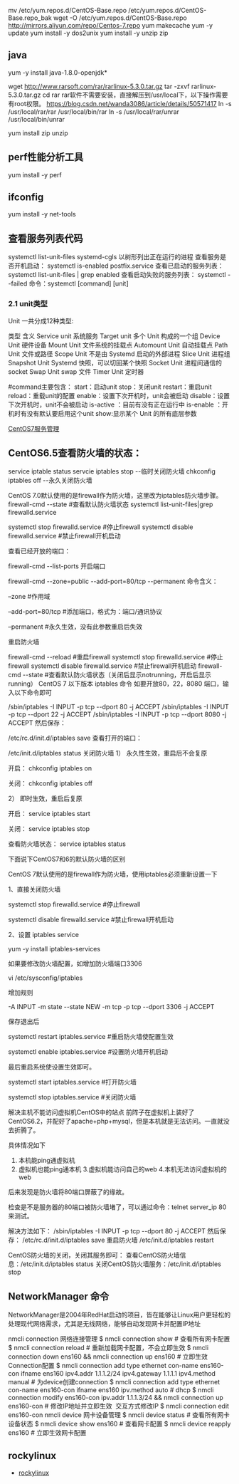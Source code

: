 mv /etc/yum.repos.d/CentOS-Base.repo /etc/yum.repos.d/CentOS-Base.repo_bak
wget -O /etc/yum.repos.d/CentOS-Base.repo http://mirrors.aliyun.com/repo/Centos-7.repo
yum makecache
yum -y update
yum install -y dos2unix
yum install -y unzip zip


## java
 yum -y install java-1.8.0-openjdk*


wget http://www.rarsoft.com/rar/rarlinux-5.3.0.tar.gz
tar -zxvf rarlinux-5.3.0.tar.gz
cd rar
rar软件不需要安装，直接解压到/usr/local下，以下操作需要有root权限。
https://blog.csdn.net/wanda3086/article/details/50571417
ln -s /usr/local/rar/rar /usr/local/bin/rar
ln -s /usr/local/rar/unrar /usr/local/bin/unrar


yum install zip unzip


## perf性能分析工具
yum install -y perf

## ifconfig
 yum install -y net-tools
## 查看服务列表代码  
systemctl   list-unit-files
systemd-cgls   以树形列出正在运行的进程
查看服务是否开机启动：   systemctl is-enabled postfix.service
查看已启动的服务列表：   systemctl list-unit-files | grep enabled
查看启动失败的服务列表：   systemctl --failed
命令：systemctl [command] [unit]
### 2.1 unit类型
Unit 一共分成12种类型:

类型	含义
Service unit	系统服务
Target unit	多个 Unit 构成的一个组
Device Unit	硬件设备
Mount Unit	文件系统的挂载点
Automount Unit	自动挂载点
Path Unit	文件或路径
Scope Unit	不是由 Systemd 启动的外部进程
Slice Unit	进程组
Snapshot Unit	Systemd 快照，可以切回某个快照
Socket Unit	进程间通信的 socket
Swap Unit	swap 文件
Timer Unit	定时器

#command主要包含：
start：启动unit
stop：关闭unit
restart：重启unit
reload：重载unit的配置
enable：设置下次开机时，unit会被启动
disable：设置下次开机时，unit不会被启动
is-active ：目前有没有正在运行中
is-enable ：开机时有没有默认要启用这个unit
show:显示某个 Unit 的所有底层参数

[CentOS7服务管理](https://www.cnblogs.com/tkqasn/p/9379242.html)

## CentOS6.5查看防火墙的状态：
service iptable status
servcie iptables stop                    --临时关闭防火墙
chkconfig iptables off                    --永久关闭防火墙

CentOS 7.0默认使用的是firewall作为防火墙，这里改为iptables防火墙步骤。
firewall-cmd --state #查看默认防火墙状态
systemctl list-unit-files|grep firewalld.service 

systemctl stop firewalld.service #停止firewall
systemctl disable firewalld.service #禁止firewall开机启动

查看已经开放的端口：

firewall-cmd --list-ports
开启端口

firewall-cmd --zone=public --add-port=80/tcp --permanent
命令含义：

–zone #作用域

–add-port=80/tcp #添加端口，格式为：端口/通讯协议

–permanent #永久生效，没有此参数重启后失效

重启防火墙

firewall-cmd --reload #重启firewall
systemctl stop firewalld.service #停止firewall
systemctl disable firewalld.service #禁止firewall开机启动
firewall-cmd --state #查看默认防火墙状态（关闭后显示notrunning，开启后显示running）
CentOS 7 以下版本 iptables 命令
如要开放80，22，8080 端口，输入以下命令即可

/sbin/iptables -I INPUT -p tcp --dport 80 -j ACCEPT
/sbin/iptables -I INPUT -p tcp --dport 22 -j ACCEPT
/sbin/iptables -I INPUT -p tcp --dport 8080 -j ACCEPT
然后保存：

/etc/rc.d/init.d/iptables save
查看打开的端口：

/etc/init.d/iptables status
关闭防火墙 
1） 永久性生效，重启后不会复原

开启： chkconfig iptables on

关闭： chkconfig iptables off

2） 即时生效，重启后复原

开启： service iptables start

关闭： service iptables stop

查看防火墙状态： service iptables status

下面说下CentOS7和6的默认防火墙的区别

CentOS 7默认使用的是firewall作为防火墙，使用iptables必须重新设置一下

1、直接关闭防火墙

systemctl stop firewalld.service #停止firewall

systemctl disable firewalld.service #禁止firewall开机启动

2、设置 iptables service

yum -y install iptables-services

如果要修改防火墙配置，如增加防火墙端口3306

vi /etc/sysconfig/iptables 

增加规则

-A INPUT -m state --state NEW -m tcp -p tcp --dport 3306 -j ACCEPT

保存退出后

systemctl restart iptables.service #重启防火墙使配置生效

systemctl enable iptables.service #设置防火墙开机启动

最后重启系统使设置生效即可。

systemctl start iptables.service #打开防火墙

systemctl stop iptables.service #关闭防火墙

解决主机不能访问虚拟机CentOS中的站点
前阵子在虚拟机上装好了CentOS6.2，并配好了apache+php+mysql，但是本机就是无法访问。一直就没去折腾了。 
 
具体情况如下 
1. 本机能ping通虚拟机 
2. 虚拟机也能ping通本机 
3.虚拟机能访问自己的web 
4.本机无法访问虚拟机的web 
 
后来发现是防火墙将80端口屏蔽了的缘故。 
 
检查是不是服务器的80端口被防火墙堵了，可以通过命令：telnet server_ip 80 来测试。 
 
解决方法如下： 
/sbin/iptables -I INPUT -p tcp --dport 80 -j ACCEPT 
然后保存： 
/etc/rc.d/init.d/iptables save 
重启防火墙 
/etc/init.d/iptables restart 
 
CentOS防火墙的关闭，关闭其服务即可： 
查看CentOS防火墙信息：/etc/init.d/iptables status 
关闭CentOS防火墙服务：/etc/init.d/iptables stop 

## NetworkManager 命令
NetworkManager是2004年RedHat启动的项目，皆在能够让Linux用户更轻松的处理现代网络需求，尤其是无线网络，能够自动发现网卡并配置IP地址

nmcli connection 网络连接管理
$ nmcli connection show  # 查看所有网卡配置
$ nmcli connection reload # 重新加载网卡配置，不会立即生效
$ nmcli connection down ens160 && nmcli connection up ens160 # 立即生效Connection配置
$ nmcli connection add type ethernet con-name ens160-con ifname ens160 ipv4.addr 1.1.1.2/24 ipv4.gateway 1.1.1.1 ipv4.method manual # 为device创建connection
$ nmcli connection add type ethernet con-name ens160-con ifname ens160 ipv.method auto # dhcp
$ nmcli connection modify ens160-con ipv.addr 1.1.1.3/24 && nmcli connection up ens160-con # 修改IP地址并立即生效
​
交互方式修改IP
$ nmcli connection edit ens160-con
​
nmcli device 网卡设备管理
$ nmcli device status # 查看所有网卡设备状态
$ nmcli device show ens160 # 查看网卡配置
$ nmcli device reapply ens160 # 立即生效网卡配置


## rockylinux
- [rockylinux](https://rockylinux.org/)